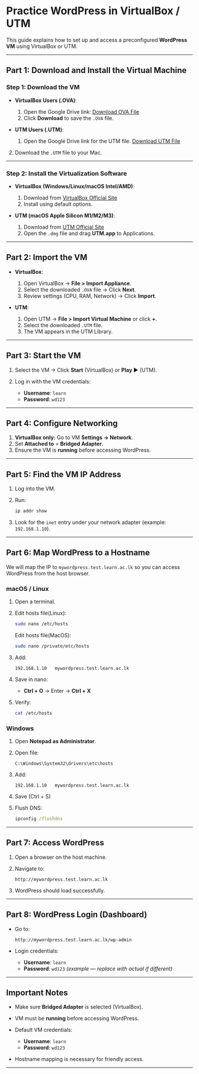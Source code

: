 

#  Practice WordPress in VirtualBox / UTM

This guide explains how to set up and access a preconfigured **WordPress VM** using VirtualBox or UTM.

---

## **Part 1: Download and Install the Virtual Machine**

### **Step 1: Download the VM**

* **VirtualBox Users (.OVA)**:

  1. Open the Google Drive link:
      [Download OVA File](https://drive.google.com/file/d/1KuV93lV0gh0kq377uJbFrM3rEg8Z2xAI/view?usp=sharing&hl=en&tab=t.0)
    <!--  [Download OVA File](https://drive.google.com/file/d/1KuV93lV0gh0kq377uJbFrM3rEg8Z2xAI/view?usp=drive_link)-->

  2. Click **Download** to save the `.OVA` file.

       

* **UTM Users (.UTM)**:

  1. Open the Google Drive link for the UTM file.
[Download UTM File](https://drive.google.com/file/d/1byVEVpOK9KJ1RsvgZxqcdPJErvls141t/view?usp=sharing&hl=en&tab=t.0)

<!-- [Download UTM File](https://drive.google.com/file/d/1byVEVpOK9KJ1RsvgZxqcdPJErvls141t/view?usp=sharing)-->

  2. Download the `.UTM` file to your Mac.

---

### **Step 2: Install the Virtualization Software**

* **VirtualBox (Windows/Linux/macOS Intel/AMD)**:

  1. Download from [VirtualBox Official Site](https://www.virtualbox.org/)
  2. Install using default options.

* **UTM (macOS Apple Silicon M1/M2/M3)**:

  1. Download from [UTM Official Site](https://mac.getutm.app/)
  2. Open the `.dmg` file and drag **UTM.app** to Applications.

---

## **Part 2: Import the VM**

* **VirtualBox**:

  1. Open VirtualBox → **File > Import Appliance**.
  2. Select the downloaded `.OVA` file → Click **Next**.
  3. Review settings (CPU, RAM, Network) → Click **Import**.

* **UTM**:

  1. Open UTM → **File > Import Virtual Machine** or click **+**.
  2. Select the downloaded `.UTM` file.
  3. The VM appears in the UTM Library.

---

## **Part 3: Start the VM**

1. Select the VM → Click **Start** (VirtualBox) or **Play ▶** (UTM).
2. Log in with the VM credentials:

   * **Username**: `learn`
   * **Password**: `wd123`

---

## **Part 4: Configure Networking**

1. **VirtualBox only:** Go to VM **Settings → Network**.
2. Set **Attached to** = **Bridged Adapter**.
3. Ensure the VM is **running** before accessing WordPress.

---

## **Part 5: Find the VM IP Address**

1. Log into the VM.
2. Run:

   ```bash
   ip addr show
   ```
3. Look for the `inet` entry under your network adapter (example: `192.168.1.10`).

---

## **Part 6: Map WordPress to a Hostname**

We will map the IP to `mywordpress.test.learn.ac.lk` so you can access WordPress from the host browser.

### **macOS / Linux**

1. Open a terminal.
2. Edit hosts file(Linux):

   ```bash
   sudo nano /etc/hosts
   ```
   Edit hosts file(MacOS):

   ```bash
   sudo nano /private/etc/hosts
   ```
3. Add:

   ```
   192.168.1.10   mywordpress.test.learn.ac.lk
   ```
4. Save in nano:

   * **Ctrl + O** → Enter → **Ctrl + X**
5. Verify:

   ```bash
   cat /etc/hosts
   ```

### **Windows**

1. Open **Notepad as Administrator**.
2. Open file:

   ```
   C:\Windows\System32\drivers\etc\hosts
   ```
3. Add:

   ```
   192.168.1.10   mywordpress.test.learn.ac.lk
   ```
4. Save (Ctrl + S)
5. Flush DNS:

   ```cmd
   ipconfig /flushdns
   ```

---

## **Part 7: Access WordPress**

1. Open a browser on the host machine.
2. Navigate to:

   ```
   http://mywordpress.test.learn.ac.lk
   ```
3. WordPress should load successfully.

---

## **Part 8: WordPress Login (Dashboard)**

* Go to:

  ```
  http://mywordpress.test.learn.ac.lk/wp-admin
  ```
* Login credentials:

  * **Username**: `learn`
  * **Password**: `wd123` *(example — replace with actual if different)*

---

## **Important Notes**

* Make sure **Bridged Adapter** is selected (VirtualBox).
* VM must be **running** before accessing WordPress.
* Default VM credentials:

  * **Username**: `learn`
  * **Password**: `wd123`
* Hostname mapping is necessary for friendly access.

---

